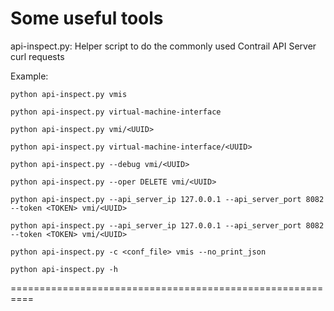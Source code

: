 Some useful tools
==========================================================
api-inspect.py:
    Helper script to do the commonly used Contrail API Server curl 
    requests

Example:

    python api-inspect.py vmis
    
    python api-inspect.py virtual-machine-interface
    
    python api-inspect.py vmi/<UUID>
    
    python api-inspect.py virtual-machine-interface/<UUID>
    
    python api-inspect.py --debug vmi/<UUID>
    
    python api-inspect.py --oper DELETE vmi/<UUID>
    
    python api-inspect.py --api_server_ip 127.0.0.1 --api_server_port 8082 --token <TOKEN> vmi/<UUID>
    
    python api-inspect.py --api_server_ip 127.0.0.1 --api_server_port 8082 --token <TOKEN> vmi/<UUID>
    
    python api-inspect.py -c <conf_file> vmis --no_print_json
    
    python api-inspect.py -h
    
==========================================================
